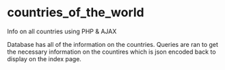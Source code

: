 countries_of_the_world
======================

Info on all countries using PHP &amp; AJAX

Database has all of the information on the countries. Queries are ran to get the necessary information on the countires which is json encoded back to display on the index page. 
